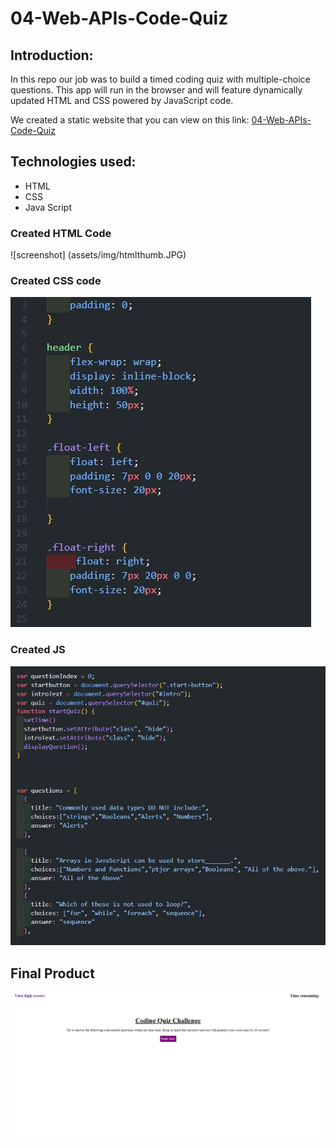 # 04-Web-APIs-Code-Quiz
## Introduction:
In this repo our job was  to build a timed coding quiz with multiple-choice questions. This app will run in the browser and will feature dynamically updated HTML and CSS powered by JavaScript code. 


We created a static website that you can view on this link:
 [04-Web-APIs-Code-Quiz](https://killjoyangel.github.io/04-Web-APIs-Code-Quiz/)


## Technologies used:
* HTML
* CSS
* Java Script


### Created HTML  Code
![screenshot] (assets/img/htmlthumb.JPG)

### Created CSS code
![screenshot](assets/img/cssthumb.JPG)

### Created JS 
![screenshot](assets/img/jsthumb.JPG)


## Final Product
![screenshot](assets/img/quizfullscreenshot.png)


